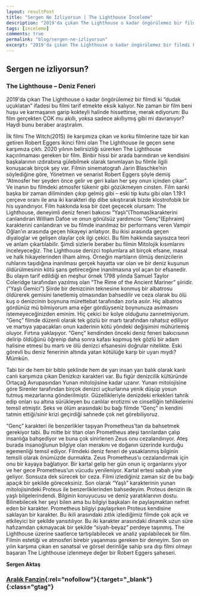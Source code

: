 ```yaml
---
layout: resultPost
title: "Sergen Ne İzliyorsun | The Lighthouse İnceleme"
description: "2019'da çıkan The Lighthouse o kadar öngörülemez bir filmdi ki “dudak uçuklatan” ifadesi bu filmi tarif etmekte eksik kalıyor. Ne zaman bir film beni huşu ve karmaşanın garip kokteyli halinde hissettirse, merak ediyorum: Bu film gerçekten ÇOK mu akıllı, yoksa sadece akıllıymış gibi mi davranıyor? Haydi bunu beraber araştıralım."
tags: [inceleme]
comments: true
permalink: "blog/sergen-ne-izliyorsun"
excerpt: "2019'da çıkan The Lighthouse o kadar öngörülemez bir filmdi ki “dudak uçuklatan” ifadesi bu filmi tarif etmekte eksik kalıyor. Ne zaman bir film beni huşu ve karmaşanın garip kokteyli halinde hissettirse, merak ediyorum: Bu film gerçekten ÇOK mu akıllı, yoksa sadece akıllıymış gibi mi davranıyor? Haydi bunu beraber araştıralım."
---
```


## Sergen ne izliyorsun?

### The Lighthouse – Deniz Feneri 

2019'da çıkan The Lighthouse o kadar öngörülemez bir filmdi ki “dudak uçuklatan” ifadesi bu filmi tarif etmekte eksik kalıyor. Ne zaman bir film beni huşu ve karmaşanın garip kokteyli halinde hissettirse, merak ediyorum: Bu film gerçekten ÇOK mu akıllı, yoksa sadece akıllıymış gibi mi davranıyor? Haydi bunu beraber araştıralım.  

İlk filmi The Witch(2015) ile karşımıza çıkan ve korku filmlerine taze bir kan getiren Robert Eggers ikinci filmi olan The Lighthouse ile geçen sene karşımıza çıktı. 2020 yılının belirsizliği sürerken The Lighthouse kaçırılmaması gereken bir film. Binbir hissi bir arada barındıran ve kendisini başkalarının ızdırabına gülebilmek olarak tanımlayan bu filmle ilgili konuşacak birçok şey var. Filmin sinematografı Jarin Blaschke’nin söylediğine göre, Yönetmen ve senarist Robert Eggers şöyle demiş “Atmosfer her şeyden önce gelir ve geri kalan her şey onun içinden çıkar”. Ve inanın bu filmdeki atmosfer tükenir gibi gözükmeyen cinsten. Film sanki başka bir zaman diliminden çıkıp gelmiş gibi – eski tip kutu gibi olan 1.19:1 çerçeve oranı ile ana iki karakteri dip dibe sıkıştırarak bizde klostrofobik bir his uyandırıyor. Film hakkında kısa bir özet geçecek olursam: The Lighthouse, deneyimli deniz feneri bakıcısı “Yaşlı”(Thomas)karakterini canlandıran William Dafoe ve onun gönülsüz yardımcısı “Genç”(Ephraim) karakterini canlandıran ve bu filmde inanılmaz bir performans veren Vampir Oğlan’ın arasında geçen hikayeyi anlatıyor. Bu ikisi arasında geçen diyaloglar ve gelişen olaylar çok ilgi çekici. Bu film hakkında sayısızca teori ve anlam çıkartılabilir. Şimdi sizlerle beraber bu filmin Mitolojik kısımlarını inceleyeceğiz. The Lighthouse denizci toplumlara ait birçok efsane, masal ve halk hikayelerinden ilham almış. Örneğin martıların ölmüş denizcilerin ruhlarını taşıdığına inanılması gerçek hayatta var olan ve bir deniz kuşunun öldürülmesinin kötü şans getireceğine inanılmasına yol açan bir efsanedir. Bu olayın tarif edildiği en meşhur örnek 1798 yılında Samuel Taylor Coleridge tarafından yazılmış olan “The Rime of the Ancient Mariner” şiiridir. (“Yaşlı Gemici”) Şiirde bir denizcinin teknesine konmuş bir albatrosu öldürerek gemisini lanetlemiş olmasından bahsedilir ve ceza olarak bu ölü kuş o denizcinin boynuna mürettebat tarafından zorla asılır. Hiç albatros gördünüz mü bilmiyorum ama eğer gördüyseniz boynunuza asılmasını istemeyeceğinizden eminim. Hiç çekici bir kolye olduğunu zannetmiyorum. “Genç” filmde düzenli olarak tek gözlü bir martı tarafından rahatsız ediliyor ve martıya yapacakları onun kaderinin kötü yöndeki değişimini mühürlemiş oluyor. Fırtına yaklaşıyor. “Genç” kendinden önceki deniz feneri bakıcısının delirip öldüğünü öğrenip daha sonra kafası kopmuş tek gözlü bir adam halisine etmesi bu martı ve ölü denizci efsanesini doğrular nitelikte. Eski görevli bu deniz fenerinin altında yatan kötülüğe karşı bir uyarı mıydı? Mümkün.  

Tabi bir de hem bir biblo şeklinde hem de yarı insan yarı balık olarak kanlı canlı karşımıza çıkan Denizkızı karakteri var. Bu figür denizcilik kültüründe Ortaçağ Avrupasından Yunan mitolojisine kadar uzanır. Yunan mitolojisine göre Sirenler tarafından birçok denizci uçkurlarına yenik düşüp yosun tutmuş mezarlarına gönderilmiştir. Güzellikleriyle denizdeki erkekleri tahrik edip onları su altına sürükleyen bu canlılar erotizmi ve cinselliğin tehlikelerini temsil etmiştir. Seks ve ölüm arasındaki bu bağı filmde “Genç” in kendini tatmin ettiği/sinir krizi geçirdiği sahnede çok net görebiliyoruz.  

“Genç” karakteri ile benzerlikler taşıyan Prometheus’tan da bahsetmek gerekiyor tabi. Bu mitte bir titan olan Prometheus ateşi tanrılardan çalıp insanlığa bahşediyor ve buna çok sinirlenen Zeus onu cezalandırıyor. Ateş burada insanoğlunun bilgiye olan merakını ve doğanın üzerinde kurduğu egemenliği temsil ediyor. Filmdeki deniz feneri de yasaklanmış bilginin temsili olarak önümüzde durmakta. Zeus Prometheus’u cezalandırmak için onu bir kayaya bağlatıyor. Bir kartal gelip her gün onun iç organlarını yiyor ve her gece Prometheus’un vücudu yenileniyor. Kartal ertesi sabah yine geliyor. Sonsuza dek sürecek bir ceza. Filmi izlediğiniz zaman siz de bu bağı apaçık bir şekilde göreceksiniz.
Son olarak “Yaşlı” karakterinin yunan mitolojisindeki Proteus ile benzerliklerinden bahsedeyim. Proteus denizin ilk yaşlı bilgelerindendi. Bilginin koruyucusu ve deniz yaratıklarının dostu. Bilinebilecek her şeyi bilen ama bu bilgiyi başkaları ile paylaşmaktan nefret eden bir karakter. Prometheus bilgiyi paylaşırken Proteus kendisine saklayan bir karakter. Bu ikili arasındaki zıtlık izlediğimiz filmde çok açık ve etkileyici bir şekilde yansıtılıyor. Bu iki karakter arasındaki dinamik uzun süre hafızamdan çıkmayacak bir şekilde “siyah-beyaz” perdeye taşınmış. The Lighthouse üzerine saatlerce tartışılabilecek ve analiz yapılabilecek bir film. Filmin estetiği ve atmosferi birebir yaşanması gereken bir deneyim. Son on yılın karşıma çıkan en sanatsal ve görsel derinliğe sahip sıra dışı filmi olmayı başaran The Lighthouse izlenmeye değer bir Robert Eggers şaheseri.

**Sergen Aktaş**

### [Aralık Fanzin](https://www.shopier.com/Aralik_Fanzin?ref=edebiyatyarismalari.com){:rel="nofollow"}{:target="_blank"}{:class="gtag"}